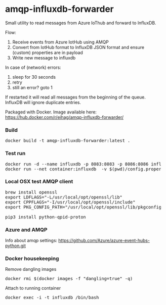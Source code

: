 # amqp-influxdb-forwarder
Small utility to read messages from Azure IoThub and forward to InfluxDB.

Flow:
1) Receive events from Azure IotHub using AMQP
2) Convert from IotHub format to InfluxDB JSON format and ensure (custom) properties are in payload
3) Write new message to influxdb



In case of (network) errors: 
1. sleep for 30 seconds
2. retry
3. still an error? goto 1


If restarted it will read all messages from the beginning of the queue. InfluxDB will ignore duplicate entries.


Packaged with Docker. Image available here: https://hub.docker.com/r/eihag/amqp-influxdb-forwarder/


### Build
<pre>
docker build -t amqp-influxdb-forwarder:latest . 
</pre>

### Test run
<pre>
docker run -d --name influxdb -p 8083:8083 -p 8086:8086 influxdb
docker run --net container:influxdb  -v $(pwd)/config.properties:/config.properties amqp-influxdb-forwarder 
</pre>



### Local OSX test AMQP client
<pre>
brew install openssl
export LDFLAGS="-L/usr/local/opt/openssl/lib"
export CPPFLAGS="-I/usr/local/opt/openssl/include"
export PKG_CONFIG_PATH="/usr/local/opt/openssl/lib/pkgconfig"

pip3 install python-qpid-proton
</pre>

### Azure and AMQP
Info about amqp settings: https://github.com/Azure/azure-event-hubs-python.git


### Docker housekeeping

Remove dangling images
<pre>
docker rmi $(docker images -f "dangling=true" -q)
</pre>

Attach to running container
<pre>
docker exec -i -t influxdb /bin/bash 
</pre>